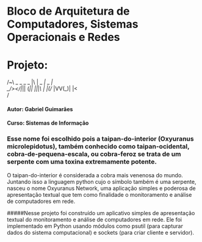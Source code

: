 # Bloco de Arquitetura de Computadores, Sistemas Operacionais e Redes

# Projeto: 

/~\        _ _  _     _  |\ | _ _|_  _  _|     
\_/><\/|_|| (_|| ||_|_\  | \|(/_ |VV(_)| |<    
     /                    
	 

  #### Autor: Gabriel Guimarães
  #### Curso: Sistemas de Informação

  ### Esse nome foi escolhido pois a taipan-do-interior (Oxyuranus microlepidotus), também conhecido como taipan-ocidental, cobra-de-pequena-escala, ou cobra-feroz se trata de um serpente com uma toxina extremamente potente.  
O taipan-do-interior é considerada a cobra mais venenosa do mundo. 
 Juntando isso a linguagem python cujo o símbolo também é uma serpente, nasceu o nome Oxyuranus Network, uma aplicação simples e poderosa de apresentação textual que tem como finalidade o monitoramento e análise de computadores em rede.
  
 #####Nesse projeto foi construído um aplicativo simples de apresentação textual do monitoramento e análise de computadores em rede. Ele foi implementado em Python usando módulos como psutil (para capturar dados do sistema computacional) e sockets (para criar cliente e servidor).